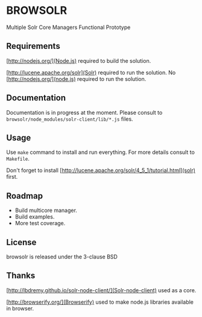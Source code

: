 BROWSOLR
=========
Multiple Solr Core Managers Functional Prototype

Requirements
-------
[http://nodejs.org/](Node.js) required to build the solution.

[http://lucene.apache.org/solr](Solr) required to run the solution. No [http://nodejs.org/](node.js) required to run the solution.

Documentation
-------
Documentation is in progress at the moment.
Please consult to `browsolr/node_modules/solr-client/lib/*.js` files.

Usage
-------
Use `make` command to install and run everything. For more details consult to `Makefile`.

Don't forget to install [http://lucene.apache.org/solr/4_5_1/tutorial.html](solr) first.

Roadmap
-------
* Build multicore manager.
* Build examples.
* More test coverage.

License
-------
browsolr is released under the 3-clause BSD

Thanks
-------
[http://lbdremy.github.io/solr-node-client/](Solr-node-client) used as a core.

[http://browserify.org/](Browserify) used to make node.js libraries available in browser.

